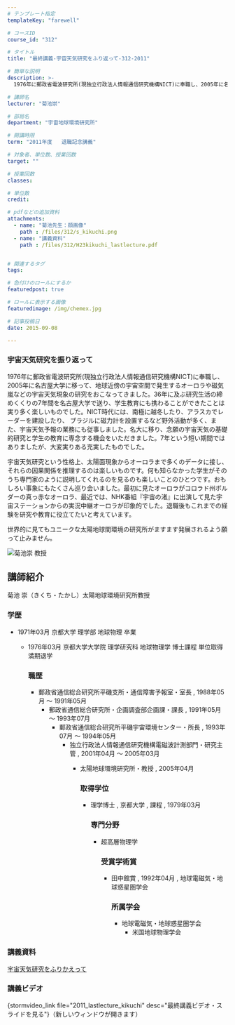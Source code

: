 ```yaml
---
# テンプレート指定
templateKey: "farewell"

# コースID
course_id: "312"

# タイトル
title: "最終講義-宇宙天気研究をふり返って-312-2011"

# 簡単な説明
description: >-
  1976年に郵政省電波研究所(現独立行政法人情報通信研究機構NICT)に奉職し、2005年に名古屋大学に移って、地球近傍の宇宙空間で発生するオーロラや磁気嵐などの宇宙天気現象の研究をおこなってきま...

# 講師名
lecturer: "菊池崇"

# 部局名
department: "宇宙地球環境研究所"

# 開講時限
term: "2011年度	退職記念講義"

# 対象者、単位数、授業回数
target: ""

# 授業回数
classes: 

# 単位数
credit: 

# pdfなどの追加資料
attachments: 
  - name: "菊池先生：顔画像" 
    path : /files/312/s_kikuchi.png
  - name: "講義資料" 
    path : /files/312/H23kikuchi_lastlecture.pdf


# 関連するタグ
tags:

# 色付けのロールにするか
featuredpost: true

# ロールに表示する画像
featuredimage: /img/chemex.jpg

# 記事投稿日
date: 2015-09-08

---
```

### 宇宙天気研究を振り返って 

1976年に郵政省電波研究所(現独立行政法人情報通信研究機構NICT)に奉職し、2005年に名古屋大学に移って、地球近傍の宇宙空間で発生するオーロラや磁気嵐などの宇宙天気現象の研究をおこなってきました。36年に及ぶ研究生活の締 めくくりの7年間を名古屋大学で送り、学生教育にも携わることができたことは実り多く楽しいものでした。NICT時代には、南極に越冬したり、アラスカでレーダーを建設したり、 ブラジルに磁力計を設置するなど野外活動が多く、また、宇宙天気予報の業務にも従事しました。名大に移り、念願の宇宙天気の基礎的研究と学生の教育に専念する機会をいただきました。7年という短い期間ではありましたが、大変実りある充実したものでした。 

宇宙天気研究という性格上、太陽面現象からオーロラまで多くのデータに接し、それらの因果関係を推理するのは楽しいものです。何も知らなかった学生がそのうち専門家のように説明してくれるのを見るのも楽しいことのひとつです。おもしろい事象にもたくさん巡り会いました。最初に見たオーロラがコロラド州ボルダーの真っ赤なオーロラ、最近では、NHK番組『宇宙の渚』に出演して見た宇宙ステーションからの実況中継オーロラが印象的でした。退職後もこれまでの経験を研究や教育に役立てたいと考えています。

世界的に見てもユニークな太陽地球間環境の研究所がますます発展されるよう願って止みません。

![菊池崇 教授](/files/312/s_kikuchi.png) 
## 講師紹介

菊池 崇（きくち・たかし）太陽地球環境研究所教授 

### 学歴

  * 1971年03月 京都大学 理学部 地球物理 卒業 
      * 1976年03月 京都大学大学院 理学研究科 地球物理学 博士課程 単位取得満期退学  
        ### 職歴
        
          * 郵政省通信総合研究所平磯支所・通信障害予報室・室長 , 1988年05月 〜 1991年05月 
              * 郵政省通信総合研究所・企画調査部企画課・課長 , 1991年05月 〜 1993年07月 
                  * 郵政省通信総合研究所平磯宇宙環境センター・所長 , 1993年07月 〜 1994年05月 
                      * 独立行政法人情報通信研究機構電磁波計測部門・研究主管 , 2001年04月 〜 2005年03月 
                          * 太陽地球環境研究所・教授 , 2005年04月  
                            ### 取得学位
                            
                              * 理学博士 , 京都大学 , 課程 , 1979年03月  
                                ### 専門分野
                                
                                  * 超高層物理学  
                                    ### 受賞学術賞
                                    
                                      * 田中館賞 , 1992年04月 , 地球電磁気・地球惑星圏学会  
                                        ### 所属学会
                                        
                                          * 地球電磁気・地球惑星圏学会 
                                              * 米国地球物理学会 
### 講義資料


[宇宙天気研究をふりかえって](/files/312/H23kikuchi_lastlecture.pdf) 

### 講義ビデオ

{stormvideo_link file="2011_lastlecture_kikuchi" desc="最終講義ビデオ・スライドを見る"}（新しいウィンドウが開きます）